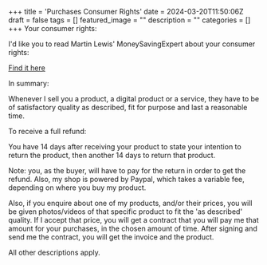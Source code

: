 +++
title = 'Purchases Consumer Rights'
date = 2024-03-20T11:50:06Z
draft = false
tags = []
featured_image = ""
description = ""
categories = []
+++
Your consumer rights:

I'd like you to read Martin Lewis' MoneySavingExpert about your consumer rights:

[Find it here](https://www.moneysavingexpert.com/reclaim/consumer-rights-refunds-exchange/#goods)

In summary:

Whenever I sell you a product, a digital product or a service, they have to be of satisfactory quality as described, fit for purpose and last a reasonable time.

To receive a full refund:

You have 14 days after receiving your product to state your intention to return the product, then another 14 days to return that product.

Note: you, as the buyer, will have to pay for the return in order to get the refund. Also, my shop is powered by Paypal, which takes a variable fee, depending on where you buy my product.

Also, if you enquire about one of my products, and/or their prices, you will be given photos/videos of that specific product to fit the 'as described' quality. If I accept that price, you will get a contract that you will pay me that amount for your purchases, in the chosen amount of time. After signing and send me the contract, you will get the invoice and the product.


All other descriptions apply.
